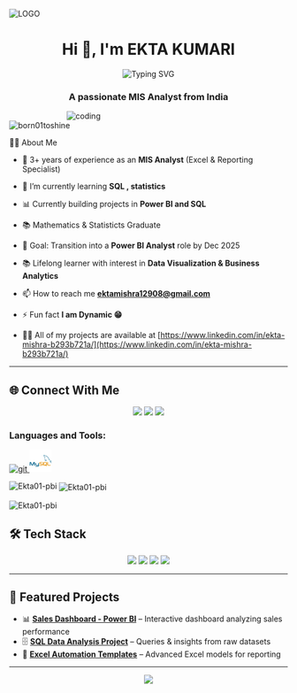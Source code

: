 ![LOGO](https://github.com/Born01toshine/Born01tishine/blob/main/1733978314307.jpeg)

<h1 align="center">Hi 👋, I'm EKTA KUMARI</h1>
<p align="center">
  <img src="https://readme-typing-svg.herokuapp.com?font=Fira+Code&pause=1000&color=FF5733&center=true&vCenter=true&width=500&lines=MIS+Analyst+%7C+Power+BI+Enthusiast;Data+Analytics+%7C+Business+Insights;Excel+%7C+SQL+%7C+Power+BI+%7C+Python" alt="Typing SVG" />
</p>

<h3 align="center">A passionate MIS Analyst from India</h3>

<img align="right" alt="coding" width="400" src="https://cdn.dribbble.com/userupload/28009276/file/original-7f5e42b060e1417584d3faddeb969963.gif">

<p align="left"> <img src="https://komarev.com/ghpvc/?username=born01toshine&label=Profile%20views&color=0e75b6&style=flat" alt="born01toshine" /> </p>



 👩‍💻 About Me
- 💼 3+ years of experience as an **MIS Analyst** (Excel & Reporting Specialist)
- 🌱 I’m currently learning **SQL , statistics**
- 📊 Currently building projects in **Power BI and SQL**
- 📚 Mathematics & Statisticts Graduate
- 🎯 Goal: Transition into a **Power BI Analyst** role by Dec 2025  
- 📚 Lifelong learner with interest in **Data Visualization & Business Analytics**
- 📫 How to reach me **ektamishra12908@gmail.com**

- ⚡ Fun fact **I am Dynamic 😁**
- 👨‍💻 All of my projects are available at [https://www.linkedin.com/in/ekta-mishra-b293b721a/](https://www.linkedin.com/in/ekta-mishra-b293b721a/)




---


## 🌐 Connect With Me

 <p align="center">
  <a href="https://www.linkedin.com/in/your-linkedin/"><img src="https://img.shields.io/badge/LinkedIn-0e76a8?style=for-the-badge&logo=linkedin&logoColor=white"/></a>
  <a href="mailto:yourmail@gmail.com"><img src="https://img.shields.io/badge/Gmail-d14836?style=for-the-badge&logo=gmail&logoColor=white"/></a>
  <a href="https://github.com/YourGitHubUsername"><img src="https://img.shields.io/badge/GitHub-100000?style=for-the-badge&logo=github&logoColor=white"/></a>
</p>

</p>

<h3 align="left">Languages and Tools:</h3>
<p align="left"> <a href="https://git-scm.com/" target="_blank" rel="noreferrer"> <img src="https://www.vectorlogo.zone/logos/git-scm/git-scm-icon.svg" alt="git" width="40" height="40"/> </a> <a href="https://www.mysql.com/" target="_blank" rel="noreferrer"> <img src="https://raw.githubusercontent.com/devicons/devicon/master/icons/mysql/mysql-original-wordmark.svg" alt="mysql" width="40" height="40"/> </a> </p>

<p><img align="left" src="https://github-readme-stats.vercel.app/api/top-langs?username=born01toshine&show_icons=true&locale=en&layout=compact" alt="Ekta01-pbi" /></p>

<p>&nbsp;<img align="center" src="https://github-readme-stats.vercel.app/api?username=born01toshine&show_icons=true&locale=en" alt="Ekta01-pbi" /></p>

<p><img align="center" src="https://github-readme-streak-stats.herokuapp.com/?user=born01toshine&" alt="Ekta01-pbi" /></p>


## 🛠️ Tech Stack

<p align="center">
  <img width="50" src="https://upload.wikimedia.org/wikipedia/commons/thumb/3/34/Microsoft_Office_Excel_%282019%E2%80%93present%29.svg/512px-Microsoft_Office_Excel_%282019%E2%80%93present%29.svg.png?20190925171014" />
  <img  width="110" src="https://www.forestgt.com.au/wp-content/uploads/2022/03/Signature-banner-13.png" />
  <img  width="100" src="https://encrypted-tbn0.gstatic.com/images?q=tbn:ANd9GcQ_881BMAK4h7fqSHLcuV7AFBkcm73_YaGHgQ&s" />
  <img  width="100" src="https://logos-world.net/wp-content/uploads/2021/10/Python-Symbol.png" />
 
</p>

---

## 🚀 Featured Projects
- 📊 **[Sales Dashboard - Power BI](#)** – Interactive dashboard analyzing sales performance  
- 🗄 **[SQL Data Analysis Project](#)** – Queries & insights from raw datasets  
- 📑 **[Excel Automation Templates](#)** – Advanced Excel models for reporting  


---

<!-- Footer -->
<p align="center">
  <img src="https://capsule-render.vercel.app/api?type=waving&color=0:FFAF7B,100:3A1C71&height=100&section=footer"/>
</p>

